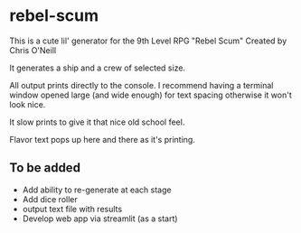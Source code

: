 # rebel-scum


This is a cute lil' generator for the 9th Level RPG "Rebel Scum" Created by Chris O'Neill

It generates a ship and a crew of selected size.

All output prints directly to the console. I recommend having a terminal window opened large (and wide enough) for text spacing otherwise it won't look nice.

It slow prints to give it that nice old school feel.

Flavor text pops up here and there as it's printing.



## To be added

* Add ability to re-generate at each stage
* Add dice roller
* output text file with results
* Develop web app via streamlit (as a start)